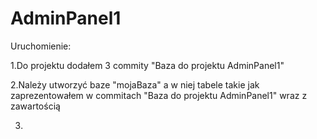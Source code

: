 # AdminPanel1

Uruchomienie:

1.Do projektu dodałem 3 commity "Baza do projektu AdminPanel1"

2.Należy utworzyć baze "mojaBaza" a w niej tabele takie jak zaprezentowałem w commitach "Baza do projektu AdminPanel1" wraz z zawartością

3.
